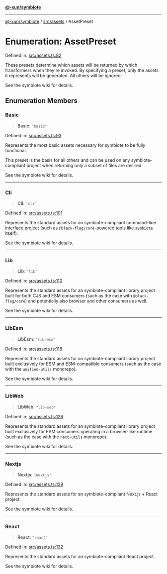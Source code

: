 [**@-xun/symbiote**](../../../README.md)

***

[@-xun/symbiote](../../../README.md) / [src/assets](../README.md) / AssetPreset

# Enumeration: AssetPreset

Defined in: [src/assets.ts:82](https://github.com/Xunnamius/symbiote/blob/8eac971e9d5e22fba1e6d49fa7fee2af04809fe6/src/assets.ts#L82)

These presets determine which assets will be returned by which transformers
when they're invoked. By specifying a preset, only the assets it represents
will be generated. All others will be ignored.

See the symbiote wiki for details.

## Enumeration Members

### Basic

> **Basic**: `"basic"`

Defined in: [src/assets.ts:93](https://github.com/Xunnamius/symbiote/blob/8eac971e9d5e22fba1e6d49fa7fee2af04809fe6/src/assets.ts#L93)

Represents the most basic assets necessary for symbiote to be fully
functional.

This preset is the basis for all others and can be used on any
symbiote-compliant project when returning only a subset of files are
desired.

See the symbiote wiki for details.

***

### Cli

> **Cli**: `"cli"`

Defined in: [src/assets.ts:101](https://github.com/Xunnamius/symbiote/blob/8eac971e9d5e22fba1e6d49fa7fee2af04809fe6/src/assets.ts#L101)

Represents the standard assets for an symbiote-compliant command-line
interface project (such as `@black-flag/core`-powered tools like `symbiote`
itself).

See the symbiote wiki for details.

***

### Lib

> **Lib**: `"lib"`

Defined in: [src/assets.ts:110](https://github.com/Xunnamius/symbiote/blob/8eac971e9d5e22fba1e6d49fa7fee2af04809fe6/src/assets.ts#L110)

Represents the standard assets for an symbiote-compliant library project
built for both CJS and ESM consumers (such as the case with
`@black-flag/core`) and potentially also browser and other consumers as
well.

See the symbiote wiki for details.

***

### LibEsm

> **LibEsm**: `"lib-esm"`

Defined in: [src/assets.ts:118](https://github.com/Xunnamius/symbiote/blob/8eac971e9d5e22fba1e6d49fa7fee2af04809fe6/src/assets.ts#L118)

Represents the standard assets for an symbiote-compliant library project
built exclusively for ESM and ESM-compatible consumers (such as the case
with the `unified-utils` monorepo).

See the symbiote wiki for details.

***

### LibWeb

> **LibWeb**: `"lib-web"`

Defined in: [src/assets.ts:126](https://github.com/Xunnamius/symbiote/blob/8eac971e9d5e22fba1e6d49fa7fee2af04809fe6/src/assets.ts#L126)

Represents the standard assets for an symbiote-compliant library project
built exclusively for ESM consumers operating in a browser-like runtime
(such as the case with the `next-utils` monorepo).

See the symbiote wiki for details.

***

### Nextjs

> **Nextjs**: `"nextjs"`

Defined in: [src/assets.ts:139](https://github.com/Xunnamius/symbiote/blob/8eac971e9d5e22fba1e6d49fa7fee2af04809fe6/src/assets.ts#L139)

Represents the standard assets for an symbiote-compliant Next.js + React
project.

See the symbiote wiki for details.

***

### React

> **React**: `"react"`

Defined in: [src/assets.ts:132](https://github.com/Xunnamius/symbiote/blob/8eac971e9d5e22fba1e6d49fa7fee2af04809fe6/src/assets.ts#L132)

Represents the standard assets for an symbiote-compliant React project.

See the symbiote wiki for details.
